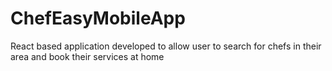 # ChefEasyMobileApp
React based application developed to allow user to search for chefs in their area and book their services at home
